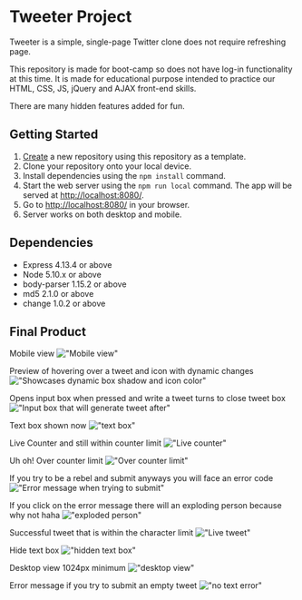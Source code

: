 # Tweeter Project

Tweeter is a simple, single-page Twitter clone does not require refreshing page.

This repository is made for boot-camp so does not have log-in functionality at this time. It is made for educational purpose intended to practice our HTML, CSS, JS, jQuery and AJAX front-end skills.

There are many hidden features added for fun. 

## Getting Started

1. [Create](https://docs.github.com/en/repositories/creating-and-managing-repositories/creating-a-repository-from-a-template) a new repository using this repository as a template.
2. Clone your repository onto your local device.
3. Install dependencies using the `npm install` command.
3. Start the web server using the `npm run local` command. The app will be served at <http://localhost:8080/>.
4. Go to <http://localhost:8080/> in your browser.
5. Server works on both desktop and mobile.

## Dependencies

- Express 4.13.4 or above
- Node 5.10.x or above
- body-parser 1.15.2 or above
- md5 2.1.0 or above
- change 1.0.2 or above


## Final Product

Mobile view
!["Mobile view"](https://github.com/lian-c/tweeter/blob/master/docs/Tweeter-mobile-view.png)

Preview of hovering over a tweet and icon with dynamic changes
!["Showcases dynamic box shadow and icon color"](https://github.com/lian-c/tweeter/blob/master/docs/Tweeter-hover-icon-tweet.png)

Opens input box when pressed and write a tweet turns to close tweet box 
!["Input box that will generate tweet after"](https://github.com/lian-c/tweeter/blob/master/docs/button-nav.png)

Text box shown now
!["text box"](https://github.com/lian-c/tweeter/blob/master/docs/Tweeter-compose-tweet.png)

Live Counter and still within counter limit
!["Live counter"](https://github.com/lian-c/tweeter/blob/master/docs/Tweet-length.png)

Uh oh! Over counter limit
!["Over counter limit"](https://github.com/lian-c/tweeter/blob/master/docs/overcharlimit.png)

If you try to be a rebel and submit anyways you will face an error code
!["Error message when trying to submit"](https://github.com/lian-c/tweeter/blob/master/docs/error-message.png)

If you click on the error message there will an exploding person because why not haha
!["exploded person"](https://github.com/lian-c/tweeter/blob/master/docs/error-explode.png)

Successful tweet that is within the character limit
!["Live tweet"](https://github.com/lian-c/tweeter/blob/master/docs/live-update.png)

Hide text box 
!["hidden text box"](https://github.com/lian-c/tweeter/blob/master/docs/hide-textbox.png)

Desktop view 1024px minimum
!["desktop view"](https://github.com/lian-c/tweeter/blob/master/docs/desktop-view.png)

Error message if you try to submit an empty tweet
!["no text error"](https://github.com/lian-c/tweeter/blob/master/docs/empty-tweeterror.png)